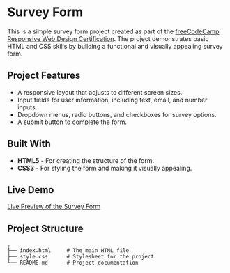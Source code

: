# Survey Form

This is a simple survey form project created as part of the [freeCodeCamp Responsive Web Design Certification](https://www.freecodecamp.org/learn). The project demonstrates basic HTML and CSS skills by building a functional and visually appealing survey form.

## Project Features

- A responsive layout that adjusts to different screen sizes.
- Input fields for user information, including text, email, and number inputs.
- Dropdown menus, radio buttons, and checkboxes for survey options.
- A submit button to complete the form.

## Built With

- **HTML5** - For creating the structure of the form.
- **CSS3** - For styling the form and making it visually appealing.

## Live Demo

[Live Preview of the Survey Form]([#](https://abhinavrajeshh.github.io/survey-form/)) 

## Project Structure

```
.
├── index.html     # The main HTML file
├── style.css      # Stylesheet for the project
└── README.md      # Project documentation
```
